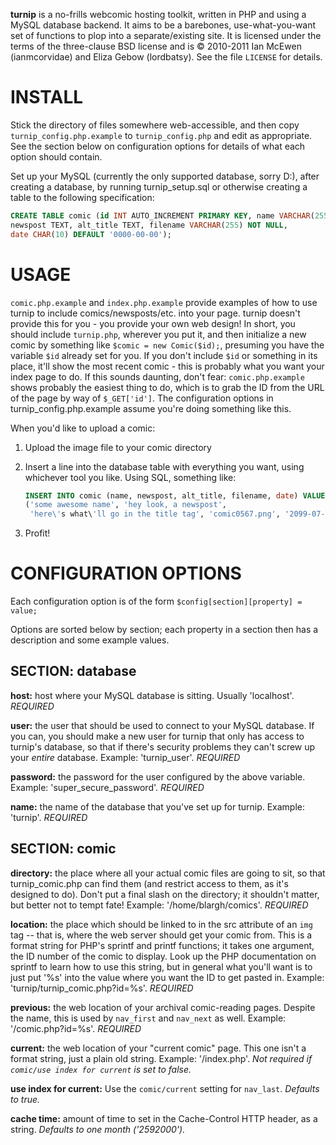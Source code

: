**turnip** is a no-frills webcomic hosting toolkit, written in PHP and using a 
MySQL database backend. It aims to be a barebones, use-what-you-want set of 
functions to plop into a separate/existing site. It is licensed under the terms
of the three-clause BSD license and is © 2010-2011 Ian McEwen (ianmcorvidae) 
and Eliza Gebow (lordbatsy). See the file `LICENSE` for details.

INSTALL
=======
Stick the directory of files somewhere web-accessible, and then copy 
`turnip_config.php.example` to `turnip_config.php` and edit as appropriate. 
See the section below on configuration options for details of what each option 
should contain.

Set up your MySQL (currently the only supported database, sorry D:), after 
creating a database, by running turnip_setup.sql or otherwise creating a table 
to the following specification:

```sql
CREATE TABLE comic (id INT AUTO_INCREMENT PRIMARY KEY, name VARCHAR(255), 
newspost TEXT, alt_title TEXT, filename VARCHAR(255) NOT NULL, 
date CHAR(10) DEFAULT '0000-00-00');
```

USAGE
=====
`comic.php.example` and `index.php.example` provide examples of how to use 
turnip to include comics/newsposts/etc. into your page. turnip doesn't provide 
this for you - you provide your own web design! In short, you should include 
`turnip.php`, wherever you put it, and then initialize a new comic by something 
like `$comic = new Comic($id);`, presuming you have the variable `$id` already 
set for you. If you don't include `$id` or something in its place, it'll show 
the most recent comic - this is probably what you want your index page to do. 
If this sounds daunting, don't fear: `comic.php.example` shows probably the 
easiest thing to do, which is to grab the ID from the URL of the page by way of 
`$_GET['id']`. The configuration options in turnip_config.php.example assume 
you're doing something like this. 

When you'd like to upload a comic:

1. Upload the image file to your comic directory
2. Insert a line into the database table with everything you want, using 
   whichever tool you like. Using SQL, something like: 

    ```sql
    INSERT INTO comic (name, newspost, alt_title, filename, date) VALUES 
    ('some awesome name', 'hey look, a newspost', 
     'here\'s what\'ll go in the title tag', 'comic0567.png', '2099-07-18');
    ```
3. Profit!

CONFIGURATION OPTIONS
=====================
Each configuration option is of the form `$config[section][property] = value;`

Options are sorted below by section; each property in a section then has a 
description and some example values.

SECTION: database
-----------------

**host:** host where your MySQL database is sitting. 
Usually 'localhost'. *REQUIRED*

**user:** the user that should be used to connect to your MySQL database. 
If you can, you should make a new user for turnip that only has access to 
turnip's database, so that if there's security problems they can't screw up 
your *entire* database. 
Example: 'turnip_user'. *REQUIRED*

**password:** the password for the user configured by the above variable. 
Example: 'super_secure_password'. *REQUIRED*

**name:** the name of the database that you've set up for turnip. 
Example: 'turnip'. *REQUIRED*

SECTION: comic
--------------

**directory:** the place where all your actual comic files are going to sit, so 
that turnip_comic.php can find them (and restrict access to them, as it's 
designed to do). Don't put a final slash on the directory; it shouldn't matter, 
but better not to tempt fate! 
Example: '/home/blargh/comics'. *REQUIRED*

**location:** the place which should be linked to in the src attribute of an 
`img` tag -- that is, where the web server should get your comic from. 
This is a format string for PHP's sprintf and printf functions; it takes one 
argument, the ID number of the comic to display. Look up the PHP documentation
on sprintf to learn how to use this string, but in general what you'll want is 
to just put '%s' into the value where you want the ID to get pasted in. 
Example: 'turnip/turnip_comic.php?id=%s'. *REQUIRED*

**previous:** the web location of your archival comic-reading pages. 
Despite the name, this is used by `nav_first` and `nav_next` as well. 
Example: '/comic.php?id=%s'. *REQUIRED*

**current:** the web location of your "current comic" page. 
This one isn't a format string, just a plain old string. 
Example: '/index.php'. 
*Not required if `comic/use index for current` is set to false.*

**use index for current:** Use the `comic/current` setting for `nav_last`. 
*Defaults to true.*

**cache time:** amount of time to set in the Cache-Control HTTP header, 
as a string. 
*Defaults to one month ('2592000').*
